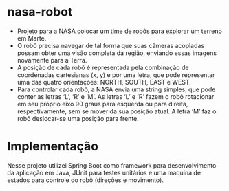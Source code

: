# nasa-robot
* Projeto para a NASA colocar um time de robôs para explorar um terreno em Marte.
* O robô precisa navegar de tal forma que suas câmeras acopladas possam obter uma visão completa da região, enviando essas imagens novamente para a Terra.
* A posição de cada robô é representada pela combinação de coordenadas cartesianas (x, y) e por uma letra, que pode representar uma das quatro orientações: NORTH, SOUTH, EAST e WEST.
* Para controlar cada robô, a NASA envia uma string simples, que pode conter as letras ‘L’, ‘R’ e ‘M’. As letras ‘L’ e ‘R’ fazem o robô rotacionar em seu próprio eixo 90 graus para esquerda ou para direita, respectivamente, sem se mover da sua posição atual. A letra ‘M’ faz o robô deslocar-se uma posição para frente.

# Implementação
Nesse projeto utilizei Spring Boot como framework para desenvolvimento da aplicação em Java, JUnit para testes unitários e uma maquina de estados para controle do robô (direções e movimento).
